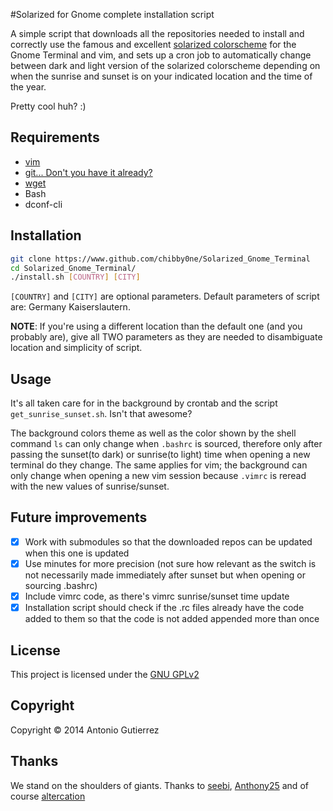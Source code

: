#Solarized for Gnome complete installation script

A simple script that downloads all the repositories needed to install and correctly use the famous and excellent [solarized colorscheme](http://ethanschoonover.com/solarized) for the Gnome Terminal and vim, and sets up a cron job to automatically change between dark and light version of the solarized colorscheme depending on when the sunrise and sunset is on your indicated location and the time of the year.

Pretty cool huh? :) 


## Requirements 

* [vim](http://www.vim.org)
* [git... Don't you have it already?](http://git-scm.com/downloads)
* [wget](https://www.gnu.org/software/wget/)
* Bash
* dconf-cli

## Installation

``` bash
git clone https://www.github.com/chibby0ne/Solarized_Gnome_Terminal
cd Solarized_Gnome_Terminal/
./install.sh [COUNTRY] [CITY]
```

`[COUNTRY]` and `[CITY]` are optional parameters.
Default parameters of script are: Germany Kaiserslautern.

**NOTE**: If you're using a different location than the default one (and you probably are), give all TWO parameters as they are needed to disambiguate location and simplicity of script.


## Usage 

It's all taken care for in the background by crontab and the script `get_sunrise_sunset.sh`. Isn't that awesome? 

The background colors theme as well as the color shown by the shell command `ls` can only change when `.bashrc` is sourced, therefore only after passing the sunset(to dark) or sunrise(to light) time when opening a new terminal do they change. The same applies for vim; the background can only change when opening a new vim session because `.vimrc` is reread with the new values of sunrise/sunset.

## Future improvements

- [x] Work with submodules so that the downloaded repos can be updated when this one is updated
- [x] Use minutes for more precision (not sure how relevant as the switch is not necessarily made immediately after sunset but when opening or sourcing .bashrc)
- [x] Include vimrc code, as there's vimrc sunrise/sunset time update
- [x] Installation script should check if the .rc files already have the code added to them so that the code is not added appended more than once

## License

This project is licensed under the [GNU GPLv2](LICENSE)

## Copyright 

Copyright © 2014 Antonio Gutierrez

## Thanks

We stand on the shoulders of giants. 
Thanks to [seebi](https://github.com/seebi), [Anthony25](https://github.com/Anthony25) and of course [altercation](https://github.com/altercation)
